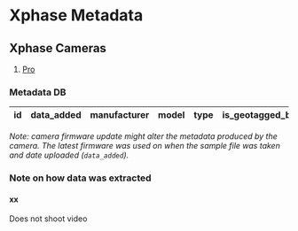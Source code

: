 # Xphase Metadata

## Xphase Cameras

1. [Pro](https://www.facebook.com/groups/xphasegroup/)

### Metadata DB

| id  | data_added  | manufacturer  | model  | type  | is_geotagged_by_cam  | sample_file  |
|---|---|---|---|---|---|---|


_Note: camera firmware update might alter the metadata produced by the camera. The latest firmware was used on when the sample file was taken and date uploaded (`data_added`)._

### Note on how data was extracted

#### xx

Does not shoot video